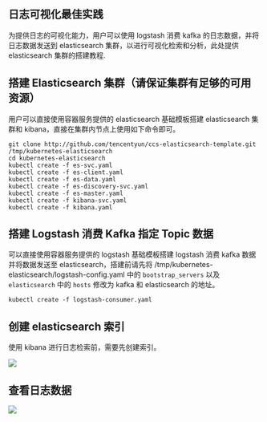 ## 日志可视化最佳实践

为提供日志的可视化能力，用户可以使用 logstash 消费 kafka 的日志数据，并将日志数据发送到 elasticsearch 集群，以进行可视化检索和分析，此处提供 elasticsearch 集群的搭建教程.

## 搭建 Elasticsearch 集群（请保证集群有足够的可用资源）  

用户可以直接使用容器服务提供的 elasticsearch 基础模板搭建 elasticsearch 集群和 kibana，直接在集群内节点上使用如下命令即可。  

	git clone http://github.com/tencentyun/ccs-elasticsearch-template.git /tmp/kubernetes-elasticsearch
	cd kubernetes-elasticsearch
	kubectl create -f es-svc.yaml
	kubectl create -f es-client.yaml
	kubectl create -f es-data.yaml
	kubectl create -f es-discovery-svc.yaml
	kubectl create -f es-master.yaml
	kubectl create -f kibana-svc.yaml
	kubectl create -f kibana.yaml


## 搭建 Logstash 消费 Kafka 指定 Topic 数据  

可以直接使用容器服务提供的 logstash 基础模板搭建 logstash 消费 kafka 数据并将数据发送至 elasticsearch，搭建前请先将 /tmp/kubernetes-elasticsearch/logstash-config.yaml 中的 `bootstrap_servers` 以及 `elasticsearch` 中的 `hosts` 修改为 kafka 和 elasticsearch 的地址。

	kubectl create -f logstash-consumer.yaml


## 创建 elasticsearch 索引

使用 kibana 进行日志检索前，需要先创建索引。  

![][1]  

## 查看日志数据  

![][2]  

[1]:http://imgcache.tcecqpoc.fsphere.cn/image/mc.qcloudimg.com/static/img/da4ea19aa75ffbf94b38e39a6e781082/ccs-log.jpeg
[2]:http://imgcache.tcecqpoc.fsphere.cn/image/mc.qcloudimg.com/static/img/a233130efb256ef5836b294e9ec65a35/ccs-log-visual.jpeg
